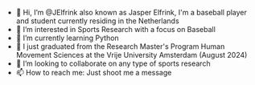 - 👋 Hi, I’m @JElfrink also known as Jasper Elfrink, I'm a baseball player and student currently residing in the Netherlands
- 👀 I’m interested in Sports Research with a focus on Baseball
- 🌱 I’m currently learning Python
- 🌱 I just graduated from the Research Master's Program Human Movement Sciences at the Vrije University Amsterdam (August 2024)
- 💞️ I’m looking to collaborate on any type of sports research
- 📫 How to reach me: Just shoot me a message

<!---
JElfrink/JElfrink is a ✨ special ✨ repository because its `README.md` (this file) appears on your GitHub profile.
You can click the Preview link to take a look at your changes.
--->
